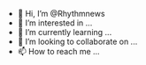 - 👋 Hi, I’m @Rhythmnews
- 👀 I’m interested in ...
- 🌱 I’m currently learning ...
- 💞️ I’m looking to collaborate on ...
- 📫 How to reach me ...

<!---
Rhythmnews/Rhythmnews is a ✨ special ✨ repository because its `README.md` (this file) appears on your GitHub profile.
You can click the Preview link to take a look at your changes.
--->
